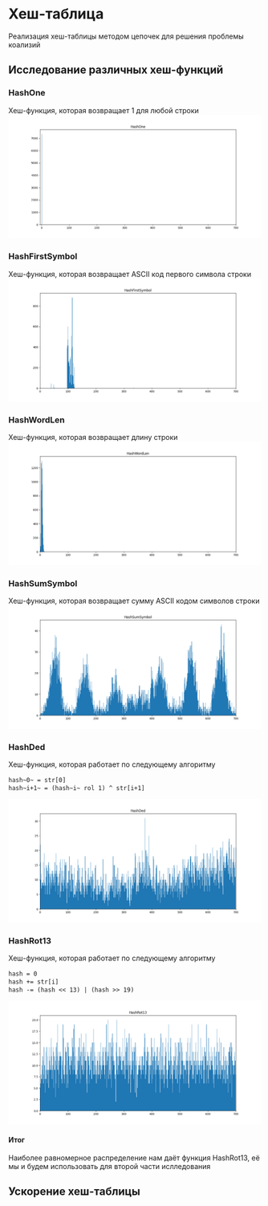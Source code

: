 # Хеш-таблица
Реализация хеш-таблицы методом цепочек для решения проблемы коализий
## Исследование различных хеш-функций
### HashOne
Хеш-функция, которая возвращает 1 для любой строки
![](https://github.com/vihlancevk/hash-table/blob/main/res/hashTableImages/(1)HashOne.png)
### HashFirstSymbol
Хеш-функция, которая возвращает ASCII код первого символа строки
![](https://github.com/vihlancevk/hash-table/blob/main/res/hashTableImages/(2)HashFirstSymbol.png)
### HashWordLen
Хеш-функция, которая возвращает длину строки
![](https://github.com/vihlancevk/hash-table/blob/main/res/hashTableImages/(3)HashWordLen.png)
### HashSumSymbol
Хеш-функция, которая возвращает сумму ASCII кодом символов строки
![](https://github.com/vihlancevk/hash-table/blob/main/res/hashTableImages/(4)HashSumSymbol.png)
### HashDed
Хеш-функция, которая работает по следующему алгоритму
```
hash~0~ = str[0]
hash~i+1~ = (hash~i~ rol 1) ^ str[i+1]
```
![](https://github.com/vihlancevk/hash-table/blob/main/res/hashTableImages/(5)HashDed.png)
### HashRot13
Хеш-функция, которая работает по следующему алгоритму
```
hash = 0
hash += str[i]
hash -= (hash << 13) | (hash >> 19)
```
![](https://github.com/vihlancevk/hash-table/blob/main/res/hashTableImages/(6)HashRot13.png)
#### Итог
Наиболее равномерное распределение нам даёт функция HashRot13, её мы и будем использовать для второй части ислледования
## Ускорение хеш-таблицы
